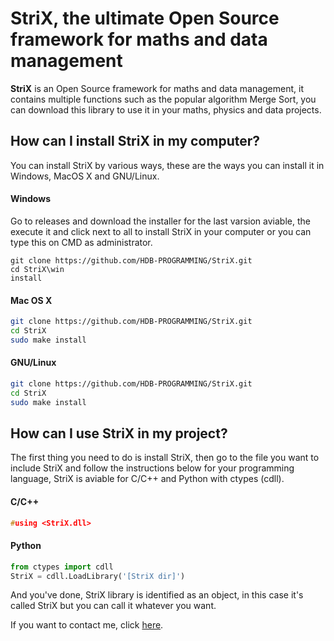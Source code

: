 # StriX, the ultimate Open Source framework for maths and data management
**StriX** is an Open Source framework for maths and data management, it contains multiple functions such as the popular algorithm Merge Sort, you can download this library to use it in your maths, physics and data projects.

## How can I install StriX in my computer?
You can install StriX by various ways, these are the ways you can install it in Windows, MacOS X and GNU/Linux.

#### Windows
Go to releases and download the installer for the last varsion aviable, the execute it and click next to all to install StriX in your computer or you can type this on CMD as administrator.
```batch
git clone https://github.com/HDB-PROGRAMMING/StriX.git
cd StriX\win
install
```
#### Mac OS X
```zsh
git clone https://github.com/HDB-PROGRAMMING/StriX.git
cd StriX
sudo make install
```
#### GNU/Linux
```bash
git clone https://github.com/HDB-PROGRAMMING/StriX.git
cd StriX
sudo make install
```

## How can I use StriX in my project?
The first thing you need to do is install StriX, then go to the file you want to include StriX and follow the instructions below for your programming language, StriX is aviable for C/C++ and Python with ctypes (cdll).

#### C/C++
```c++
#using <StriX.dll>
```
#### Python
```python
from ctypes import cdll
StriX = cdll.LoadLibrary('[StriX dir]')
```
And you've done, StriX library is identified as an object, in this case it's called StriX but you can call it whatever you want.

If you want to contact me, click [here](mailto:hdbprogramming@gmail.com).